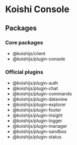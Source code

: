 # Koishi Console

## Packages

### Core packages

- @koishijs/client
- @koishijs/plugin-console

### Official plugins

- @koishijs/plugin-auth
- @koishijs/plugin-chat
- @koishijs/plugin-commands
- @koishijs/plugin-dataview
- @koishijs/plugin-explorer
- @koishijs/plugin-footer
- @koishijs/plugin-insight
- @koishijs/plugin-logger
- @koishijs/plugin-manager
- @koishijs/plugin-sandbox
- @koishijs/plugin-status
